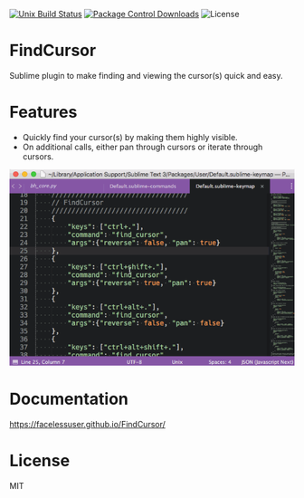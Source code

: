 [![Unix Build Status][travis-image]][travis-link]
[![Package Control Downloads][pc-image]][pc-link]
![License][license-image]
# FindCursor

Sublime plugin to make finding and viewing the cursor(s) quick and easy.

# Features

-   Quickly find your cursor(s) by making them highly visible.
-   On additional calls, either pan through cursors or iterate through cursors.

![screencast](docs/src/markdown/images/screencast.gif)

# Documentation

https://facelessuser.github.io/FindCursor/

# License

MIT

[travis-image]: https://img.shields.io/travis/facelessuser/FindCursor/master.svg
[travis-link]: https://travis-ci.org/facelessuser/FindCursor
[pc-image]: https://img.shields.io/packagecontrol/dt/FindCursor.svg
[pc-link]: https://packagecontrol.io/packages/FindCursor
[license-image]: https://img.shields.io/badge/license-MIT-blue.svg
